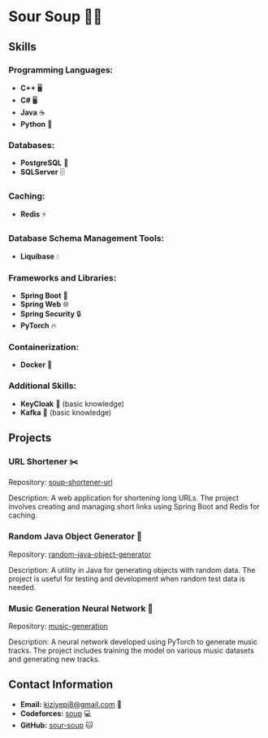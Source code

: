 # Sour Soup 👨‍💻

## Skills

### Programming Languages:
- **C++** 🖥️
- **C#** 🖥️
- **Java** ☕
- **Python** 🐍

### Databases:
- **PostgreSQL** 🐘
- **SQLServer** 🗄️

### Caching:
- **Redis** ⚡

### Database Schema Management Tools:
- **Liquibase** 💧

### Frameworks and Libraries:
- **Spring Boot** 🌱
- **Spring Web** 🌐
- **Spring Security** 🔒
- **PyTorch** 🔥

### Containerization:
- **Docker** 🐳

### Additional Skills:
- **KeyCloak** 🔑 (basic knowledge)
- **Kafka** 📨 (basic knowledge)

## Projects

### URL Shortener ✂️
Repository: [soup-shortener-url](https://github.com/sour-soup/soup-shortener-url)

Description: A web application for shortening long URLs. The project involves creating and managing short links using Spring Boot and Redis for caching.

### Random Java Object Generator 🎲
Repository: [random-java-object-generator](https://github.com/sour-soup/random-java-object-generator)

Description: A utility in Java for generating objects with random data. The project is useful for testing and development when random test data is needed.

### Music Generation Neural Network 🎵
Repository: [music-generation](https://github.com/sour-soup/music-generation)

Description: A neural network developed using PyTorch to generate music tracks. The project includes training the model on various music datasets and generating new tracks.

## Contact Information
- **Email:** kiziyepi8@gmail.com 📧
- **Codeforces:** [soup](https://codeforces.com/profile/soup) 💻
- **GitHub:** [sour-soup](https://github.com/sour-soup) 🐱

<!--
**sour-soup/sour-soup** is a ✨ _special_ ✨ repository because its `README.md` (this file) appears on your GitHub profile.

Here are some ideas to get you started:

- 🔭 I’m currently working on ...
- 🌱 I’m currently learning ...
- 👯 I’m looking to collaborate on ...
- 🤔 I’m looking for help with ...
- 💬 Ask me about ...
- 📫 How to reach me: ...
- 😄 Pronouns: ...
- ⚡ Fun fact: ...
-->
